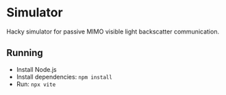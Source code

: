  # Simulator

Hacky simulator for passive MIMO visible light backscatter communication.

 ## Running

 - Install Node.js
 - Install dependencies: `npm install`
 - Run: `npx vite`
